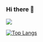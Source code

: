 ### Hi there 👋

<!--
**OtavioTadeu/OtavioTadeu** is a ✨ _special_ ✨ repository because its `README.md` (this file) appears on your GitHub profile.

Here are some ideas to get you started:

- 🔭 I’m currently working on school projects
- 🌱 I’m currently learning c#, html and css
- 📫 How to reach me: otaviotadeu244@gmail.com
-->
<picture>
<source
  srcset="https://github-readme-stats.vercel.app/api?OtavioTadeu=anuraghazra&show_icons=true&theme=dark"
  media="(prefers-color-scheme: dark)"
/>
<source
  srcset="https://github-readme-stats.vercel.app/api?OtavioTadeu=anuraghazra&show_icons=true"
  media="(prefers-color-scheme: light), (prefers-color-scheme: no-preference)"
/>
<img src="https://github-readme-stats.vercel.app/api?OtavioTadeu=anuraghazra&show_icons=true" />
</picture>

[![Top Langs](https://github-readme-stats.vercel.app/api/top-langs/?username=OtavioTadeu&layout=compact&theme=dark)](https://github.com/OtavioTadeu/github-readme-stats)
